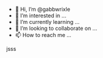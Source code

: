 - 👋 Hi, I’m @gabbwrixle
- 👀 I’m interested in ...
- 🌱 I’m currently learning ...
- 💞️ I’m looking to collaborate on ...
- 📫 How to reach me ...

<!---
gabbwrixle/gabbwrixle is a ✨ special ✨ repository because its `README.md` (this file) appears on your GitHub profile.
You can click the Preview link to take a look at your changes.
--->
jsss
